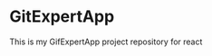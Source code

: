 # GitExpertApp
<!-- This is my repository of React GifExpertApp project -->

This is my GifExpertApp project repository for react